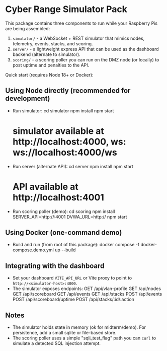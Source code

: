 Cyber Range Simulator Pack
==========================

This package contains three components to run while your Raspberry Pis are being assembled:

1. `simulator/` - a WebSocket + REST simulator that mimics nodes, telemetry, events, stacks, and scoring.
2. `server/` - a lightweight express API that can be used as the dashboard backend (alternate to simulator).
3. `scoring/` - a scoring poller you can run on the DMZ node (or locally) to post uptime and penalties to the API.

Quick start (requires Node 18+ or Docker):

## Using Node directly (recommended for development)
- Run simulator:
  cd simulator
  npm install
  npm start
  # simulator available at http://localhost:4000, ws: ws://localhost:4000/ws

- Run server (alternate API):
  cd server
  npm install
  npm start
  # API available at http://localhost:4001

- Run scoring poller (demo):
  cd scoring
  npm install
  SERVER_API=http://<server-ip>:4001 DVWA_URL=http://<dmz-ip> npm start

## Using Docker (one-command demo)
- Build and run (from root of this package):
  docker compose -f docker-compose.demo.yml up --build

## Integrating with the dashboard
- Set your dashboard `VITE_API_URL` or Vite proxy to point to `http://<simulator-host>:4000`.
- The simulator exposes endpoints:
  GET /api/vlan-profile
  GET /api/nodes
  GET /api/scoreboard
  GET /api/events
  GET /api/stacks
  POST /api/events
  POST /api/scoreboard/uptime
  POST /api/stacks/:id/:action

## Notes
- The simulator holds state in memory (ok for midterm/demo). For persistence, add a small sqlite or file-based store.
- The scoring poller uses a simple "sqli_test_flag" path you can `curl` to simulate a detected SQL injection attempt.
